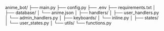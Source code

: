 anime_bot/
├── main.py
├── config.py
├── .env
├── requirements.txt
│
├── database/
│   └── anime.json
│
├── handlers/
│   ├── user_handlers.py
│   └── admin_handlers.py
│
├── keyboards/
│   └── inline.py
│
├── states/
│   └── user_states.py
│
└── utils/
    └── functions.py
